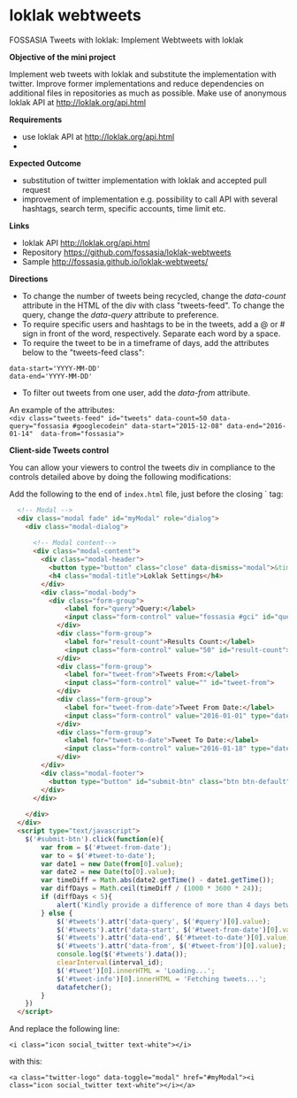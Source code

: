 # loklak webtweets

FOSSASIA Tweets with loklak: Implement Webtweets with loklak

**Objective of the mini project**

Implement web tweets with loklak and substitute the implementation with twitter. Improve former implementations and reduce dependencies on additional files in repositories as much as possible. Make use of anonymous loklak API at http://loklak.org/api.html

**Requirements**

- use loklak API at http://loklak.org/api.html
- 

**Expected Outcome**

- substitution of twitter implementation with loklak and accepted pull request
- improvement of implementation e.g. possibility to call API with several hashtags, search term, specific accounts, time limit etc.

**Links**

- loklak API http://loklak.org/api.html
- Repository https://github.com/fossasia/loklak-webtweets
- Sample http://fossasia.github.io/loklak-webtweets/

**Directions**
- To change the number of tweets being recycled, change the *data-count* attribute in the HTML of the div with class "tweets-feed". To change the query, change the *data-query* attribute to preference.  
- To require specific users and hashtags to be in the tweets, add a @ or # sign in front of the word, respectively. Separate each word by a space.  
- To require the tweet to be in a timeframe of days, add the attributes below to the "tweets-feed class":  

```
data-start='YYYY-MM-DD' 
data-end='YYYY-MM-DD'
```
- To filter out tweets from one user, add the *data-from* attribute.  

An example of the attributes:  
`<div class="tweets-feed" id="tweets" data-count=50 data-query="fossasia #googlecodein" data-start="2015-12-08" data-end="2016-01-14"  data-from="fossasia">`

**Client-side Tweets control**

You can allow your viewers to control the tweets div in compliance to the controls detailed above by doing the following modifications:

Add the following to the end of `index.html` file, just before the closing `<body> tag:

```html
  <!-- Modal -->
  <div class="modal fade" id="myModal" role="dialog">
    <div class="modal-dialog">
    
      <!-- Modal content-->
      <div class="modal-content">
        <div class="modal-header">
          <button type="button" class="close" data-dismiss="modal">&times;</button>
          <h4 class="modal-title">Loklak Settings</h4>
        </div>
        <div class="modal-body">
          <div class="form-group">
              <label for="query">Query:</label>
              <input class="form-control" value="fossasia #gci" id="query">
            </div>
            <div class="form-group">
              <label for="result-count">Results Count:</label>
              <input class="form-control" value="50" id="result-count">
            </div>
            <div class="form-group">
              <label for="tweet-from">Tweets From:</label>
              <input class="form-control" value="" id="tweet-from">
            </div>
            <div class="form-group">
              <label for="tweet-from-date">Tweet From Date:</label>
              <input class="form-control" value="2016-01-01" type="date" id="tweet-from-date">
            </div>
            <div class="form-group">
              <label for="tweet-to-date">Tweet To Date:</label>
              <input class="form-control" value="2016-01-18" type="date" id="tweet-to-date">
            </div>
        </div>
        <div class="modal-footer">
          <button type="button" id="submit-btn" class="btn btn-default" data-dismiss="modal">Submit</button>
        </div>
      </div>
      
    </div>
  </div>
  <script type="text/javascript">
  	$('#submit-btn').click(function(e){
  		var from = $('#tweet-from-date');
		var to = $('#tweet-to-date');
  		var date1 = new Date(from[0].value);
		var date2 = new Date(to[0].value);
		var timeDiff = Math.abs(date2.getTime() - date1.getTime());
		var diffDays = Math.ceil(timeDiff / (1000 * 3600 * 24)); 
		if (diffDays < 5){
			alert('Kindly provide a difference of more than 4 days between the two dates.')
		} else {
  			$('#tweets').attr('data-query', $('#query')[0].value);
  			$('#tweets').attr('data-start', $('#tweet-from-date')[0].value);
  			$('#tweets').attr('data-end', $('#tweet-to-date')[0].value);
  			$('#tweets').attr('data-from', $('#tweet-from')[0].value);
  			console.log($('#tweets').data());
  			clearInterval(interval_id);
  			$('#tweet')[0].innerHTML = 'Loading...';
  			$('#tweet-info')[0].innerHTML = 'Fetching tweets...';
  			datafetcher();
  		}
  	})
  </script>
```

And replace the following line:

```
<i class="icon social_twitter text-white"></i>
```

with this:

```
<a class="twitter-logo" data-toggle="modal" href="#myModal"><i class="icon social_twitter text-white"></i></a>
```

